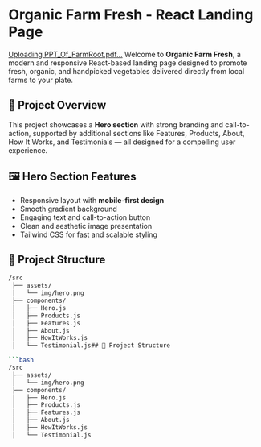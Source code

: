 # Organic Farm Fresh - React Landing Page 
[Uploading PPT_Of_FarmRoot.pdf…]()
Welcome to **Organic Farm Fresh**, a modern and responsive React-based landing page designed to promote fresh, organic, and handpicked vegetables delivered directly from local farms to your plate.

## 🌱 Project Overview

This project showcases a **Hero section** with strong branding and call-to-action, supported by additional sections like Features, Products, About, How It Works, and Testimonials — all designed for a compelling user experience.

## 🖼️ Hero Section Features

- Responsive layout with **mobile-first design**
- Smooth gradient background
- Engaging text and call-to-action button
- Clean and aesthetic image presentation
- Tailwind CSS for fast and scalable styling

## 📁 Project Structure

```bash
/src
 ├── assets/
 │   └── img/hero.png      
 ├── components/
 │   ├── Hero.js          
 │   ├── Products.js
 │   ├── Features.js
 │   ├── About.js
 │   ├── HowItWorks.js
 │   └── Testimonial.js## 📁 Project Structure

```bash
/src
 ├── assets/
 │   └── img/hero.png      
 ├── components/
 │   ├── Hero.js          
 │   ├── Products.js
 │   ├── Features.js
 │   ├── About.js
 │   ├── HowItWorks.js
 │   └── Testimonial.js
